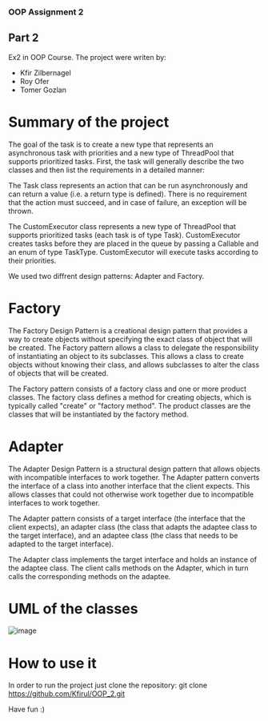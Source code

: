 ### OOP Assignment 2 
## Part 2
Ex2 in OOP Course. The project were writen by:

* Kfir Zilbernagel
* Roy Ofer
* Tomer Gozlan

# Summary of the project
The goal of the task is to create a new type that represents an asynchronous task with priorities and a new type of ThreadPool that supports prioritized tasks. First, the task will generally describe the two classes and then list the requirements in a detailed manner:

The Task class represents an action that can be run asynchronously and can return a value (i.e. a return type is defined). There is no requirement that the action must succeed, and in case of failure, an exception will be thrown.

The CustomExecutor class represents a new type of ThreadPool that supports prioritized tasks (each task is of type Task). CustomExecutor creates tasks before they are placed in the queue by passing a Callable<V> and an enum of type TaskType. CustomExecutor will execute tasks according to their priorities.

We used two diffrent design patterns: Adapter and Factory.
 
 # Factory
The Factory Design Pattern is a creational design pattern that provides a way to create objects without specifying the exact class of object that will be created.
The Factory pattern allows a class to delegate the responsibility of instantiating an object to its subclasses. 
This allows a class to create objects without knowing their class, and allows subclasses to alter the class of objects that will be created.
 
The Factory pattern consists of a factory class and one or more product classes. The factory class defines a method for creating objects, which is typically called "create" or "factory method". The product classes are the classes that will be instantiated by the factory method.
  
# Adapter
  The Adapter Design Pattern is a structural design pattern that allows objects with incompatible interfaces to work together. The Adapter pattern converts the interface of a class into another interface that the client expects. This allows classes that could not otherwise work together due to incompatible interfaces to work together.

The Adapter pattern consists of a target interface (the interface that the client expects), an adapter class (the class that adapts the adaptee class to the target interface), and an adaptee class (the class that needs to be adapted to the target interface).

The Adapter class implements the target interface and holds an instance of the adaptee class. The client calls methods on the Adapter, which in turn calls the corresponding methods on the adaptee.
  
 # UML of the classes
  ![image](https://user-images.githubusercontent.com/99495429/212020267-e813737e-4868-4d18-b5a7-95ee5bc3dd45.png)
  
  # How to use it
In order to run the project just clone the repository:
git clone https://github.com/Kfirul/OOP_2.git

Have fun :)
